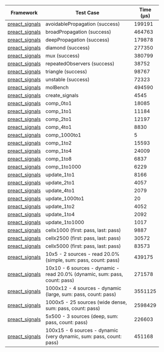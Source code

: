 | Framework | Test Case | Time (μs) |
| --- | --- | --- |
| [preact_signals](https://pub.dev/packages/preact_signals) | avoidablePropagation (success) | 199191 |
| [preact_signals](https://pub.dev/packages/preact_signals) | broadPropagation (success) | 464763 |
| [preact_signals](https://pub.dev/packages/preact_signals) | deepPropagation (success) | 179878 |
| [preact_signals](https://pub.dev/packages/preact_signals) | diamond (success) | 277350 |
| [preact_signals](https://pub.dev/packages/preact_signals) | mux (success) | 380799 |
| [preact_signals](https://pub.dev/packages/preact_signals) | repeatedObservers (success) | 38752 |
| [preact_signals](https://pub.dev/packages/preact_signals) | triangle (success) | 98767 |
| [preact_signals](https://pub.dev/packages/preact_signals) | unstable (success) | 72323 |
| [preact_signals](https://pub.dev/packages/preact_signals) | molBench | 494590 |
| [preact_signals](https://pub.dev/packages/preact_signals) | create_signals | 4545 |
| [preact_signals](https://pub.dev/packages/preact_signals) | comp_0to1 | 18085 |
| [preact_signals](https://pub.dev/packages/preact_signals) | comp_1to1 | 11184 |
| [preact_signals](https://pub.dev/packages/preact_signals) | comp_2to1 | 12197 |
| [preact_signals](https://pub.dev/packages/preact_signals) | comp_4to1 | 8830 |
| [preact_signals](https://pub.dev/packages/preact_signals) | comp_1000to1 | 5 |
| [preact_signals](https://pub.dev/packages/preact_signals) | comp_1to2 | 15593 |
| [preact_signals](https://pub.dev/packages/preact_signals) | comp_1to4 | 24009 |
| [preact_signals](https://pub.dev/packages/preact_signals) | comp_1to8 | 6837 |
| [preact_signals](https://pub.dev/packages/preact_signals) | comp_1to1000 | 6229 |
| [preact_signals](https://pub.dev/packages/preact_signals) | update_1to1 | 8166 |
| [preact_signals](https://pub.dev/packages/preact_signals) | update_2to1 | 4057 |
| [preact_signals](https://pub.dev/packages/preact_signals) | update_4to1 | 2079 |
| [preact_signals](https://pub.dev/packages/preact_signals) | update_1000to1 | 20 |
| [preact_signals](https://pub.dev/packages/preact_signals) | update_1to2 | 4052 |
| [preact_signals](https://pub.dev/packages/preact_signals) | update_1to4 | 2092 |
| [preact_signals](https://pub.dev/packages/preact_signals) | update_1to1000 | 1017 |
| [preact_signals](https://pub.dev/packages/preact_signals) | cellx1000 (first: pass, last: pass) | 9887 |
| [preact_signals](https://pub.dev/packages/preact_signals) | cellx2500 (first: pass, last: pass) | 30572 |
| [preact_signals](https://pub.dev/packages/preact_signals) | cellx5000 (first: pass, last: pass) | 83573 |
| [preact_signals](https://pub.dev/packages/preact_signals) | 10x5 - 2 sources - read 20.0% (simple, sum: pass, count: pass) | 439175 |
| [preact_signals](https://pub.dev/packages/preact_signals) | 10x10 - 6 sources - dynamic - read 20.0% (dynamic, sum: pass, count: pass) | 271578 |
| [preact_signals](https://pub.dev/packages/preact_signals) | 1000x12 - 4 sources - dynamic (large, sum: pass, count: pass) | 3551125 |
| [preact_signals](https://pub.dev/packages/preact_signals) | 1000x5 - 25 sources (wide dense, sum: pass, count: pass) | 2598429 |
| [preact_signals](https://pub.dev/packages/preact_signals) | 5x500 - 3 sources (deep, sum: pass, count: pass) | 226603 |
| [preact_signals](https://pub.dev/packages/preact_signals) | 100x15 - 6 sources - dynamic (very dynamic, sum: pass, count: pass) | 451168 |
